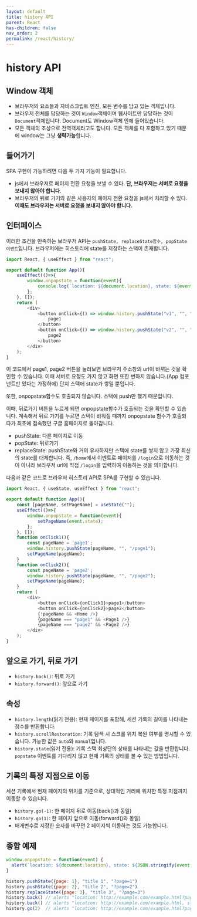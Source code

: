 ```yaml
---
layout: default
title: history API
parent: React
has-children: false
nav_order: 2
permalink: /react/history/
---
```


# history API

## Window 객체
- 브라우저의 요소들과 자바스크립트 엔진, 모든 변수를 담고 있는 객체입니다.
- 브라우저 전체를 담당하는 것이 `Window`객체이며 웹사이트만 담당하는 것이 `Document`객체입니다. Document도 Window객체 안에 들어있습니다.
- 모든 객체의 조상으로 전역객체라고도 합니다. 모든 객체를 다 포함하고 있기 때문에 window는 그냥 **생략가능**합니다.

## 들어가기
SPA 구현이 가능하려면 다음 두 가지 기능이 필요합니다.
- js에서 브라우저로 페이지 전환 요청을 보낼 수 있다. **단, 브라우저는 서버로 요청을 보내지 않아야 합니다.**
- 브라우저의 뒤로 가기와 같은 사용자의 페이지 전환 요청을 js에서 처리할 수 있다. **이때도 브라우저는 서버로 요청을 보내지 않아야 합니다.**

## 인터페이스
이러한 조건을 만족하는 브라우저 API는 `pushState, replaceState함수, popState이벤트`입니다. 브라우저에는 히스토리에 state를 저장하는 스택이 존재합니다.

``` js
import React, { useEffect } from "react";

export default function App(){
    useEffect(()=>{
        window.onpopstate = function(event){
            console.log(`location: ${document.location}, state: ${event.state}`);
        };
    }, []);
    return (
        <div>
            <button onClick={() => window.history.pushState("v1", "", "/page1")}>
                page1
            </button>
            <button onClick={() => window.history.pushState("v2", "", "/page2")}>
                page2
            </button>
        </div>
    );
}
```

이 코드에서 page1, page2 버튼을 눌러보면 브라우저 주소창의 url이 바뀌는 것을 확인할 수 있습니다.
이때 서버로 요청도 가지 않고 화면 또한 변하지 않습니다.(App 컴포넌트만 있다는 가정하에) 단지 스택에 state가 쌓일 뿐입니다.

또한, onpopstate함수도 호출되지 않습니다. 스택에 push만 했기 때문입니다.

이때, 뒤로가기 버튼을 누르게 되면 onpopstate함수가 호출되는 것을 확인할 수 있습니다. 계속해서 뒤로 가기를 누르면 스택이 비워질 때까지 onpopstate 함수가 호출되다가 최초에 접속했던 구글 홈페이지로 돌아갑니다.

- pushState: 다른 페이지로 이동
- popState: 뒤로가기
- replaceState: pushState와 거의 유사하지만 스택에 state를 쌓지 않고 가장 최신의 state를 대체합니다.
  즉, `/home`에서 이벤트로 페이지를 `/login`으로 이동하는 것이 아니라 브라우저 url에 직접 `/login`을 입력하여 이동하는 것을 의미합니다.

다음과 같은 코드로 브라우저 히스토리 API로 SPA를 구현할 수 있습니다.

``` js
import React, { useState, useEffect } from "react";

export default function App(){
    const [pageName, setPageName] = useState("");
    useEffect(()=>{
        window.onpopstate = function(event){
            setPageName(event.state);
        };
    }, []);
    function onClick1(){
        const pageName = 'page1';
        window.history.pushState(pageName, "", "/page1");
        setPageName(pageName);
    }
    function onClick2(){
        const pageName = 'page2';
        window.history.pushState(pageName, "", "/page2");
        setPageName(pageName);
    }
    return (
        <div>
            <button onClick={onClick1}>page1</button>
            <button onClick={onClick2}>page2</button>
            {!pageName && <Home />}
            {pageName === "page1" && <Page1 />}
            {pageName === "page2" && <Page2 />}
        </div>
    );
}
```

## 앞으로 가기, 뒤로 가기
- `history.back()`: 뒤로 가기
- `history.forward()`: 앞으로 가기

## 속성
- `history.length`(읽기 전용): 현재 페이지를 포함해, 세션 기록의 길이를 나타내는 정수를 반환합니다.
- `history.scrollRestoration`: 기록 탐색 시 스크롤 위치 복원 여부를 명시할 수 있습니다. 가능한 값은 `auto`와 `manual`입니다.
- `history.state`(읽기 전용): 기록 스택 최상단의 상태를 나타내는 값을 반환합니다. `popstate` 이벤트를 기다리지 않고 현재 기록의 상태를 볼 수 있는 방법입니다.

## 기록의 특정 지점으로 이동
세션 기록에서 현재 페이지의 위치를 기준으로, 상대적인 거리에 위치한 특정 지점까지 이동할 수 있습니다.

- `history.go(-1)`: 한 페이지 뒤로 이동(back()과 동일)
- `history.go(1)`: 한 페이지 앞으로 이동(forward()와 동일)
- 매개변수로 지정한 숫자를 바꾸면 2 페이지씩 이동하는 것도 가능합니다.

## 종합 예제
``` js
window.onpopstate = function(event) {
  alert(`location: ${document.location}, state: ${JSON.stringify(event.state)}`)
}

history.pushState({page: 1}, "title 1", "?page=1")
history.pushState({page: 2}, "title 2", "?page=2")
history.replaceState({page: 3}, "title 3", "?page=3")
history.back() // alerts "location: http://example.com/example.html?page=1, state: {"page":1}"
history.back() // alerts "location: http://example.com/example.html, state: null"
history.go(2)  // alerts "location: http://example.com/example.html?page=3, state: {"page":3}"
```